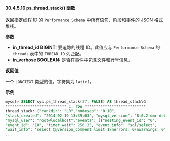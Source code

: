 #### 30.4.5.16 ps_thread_stack() 函数

返回指定线程 ID 的 `Performance Schema` 中所有语句、阶段和事件的 JSON 格式堆栈。

**参数**

- **in_thread_id BIGINT:** 要追踪的线程 ID。此值应与 `Performance Schema` 的 `threads` 表中的 `THREAD_ID` 列匹配。  
- **in_verbose BOOLEAN:** 是否在事件中包含文件和行号信息。

**返回值**

一个 `LONGTEXT` 类型的值，字符集为 `latin1`。

**示例**

```sql
mysql> SELECT sys.ps_thread_stack(37, FALSE) AS thread_stack\G
*************************** 1. row ***************************
thread_stack: {"rankdir": "LR","nodesep": "0.10",
"stack_created": "2014-02-19 13:39:03", "mysql_version": "8.0.2-dmr-debug-log",
"mysql_user": "root@localhost","events": [{"nesting_event_id": "0",
"event_id": "10", "timer_wait": 256.35, "event_info": "sql/select",
"wait_info": "select @@version_comment limit 1\nerrors: 0\nwarnings: 0\nlock time:
...	
```

